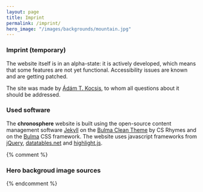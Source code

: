 ```yaml
---
layout: page
title: Imprint 
permalink: /imprint/
hero_image: "/images/backgrounds/mountain.jpg"
---
```


### Imprint (temporary)

The website itself is in an alpha-state: it is actively developed, which means that some features are not yet functional. Accessibility issues are known and are getting patched. 

The site was made by [Ádám T. Kocsis](https://palaeobiology.nat.fau.de/people/instructors/kocsis/), to whom all questions about it should be addressed. 

### Used software

The **chronosphere** website is built using the open-source content management software [Jekyll](https://jekyllrb.com/) on the [Bulma Clean Theme](https://github.com/chrisrhymes/bulma-clean-theme) by CS Rhymes and on the [Bulma](https://bulma.io/) CSS framework. The website uses javascript frameworks from [jQuery](https://jquery.com/), [datatables.net](https://datatables.net/) and [highlight.js](https://highlightjs.org/).

{% comment %}
### Hero backgroud image sources

{% endcomment %}
